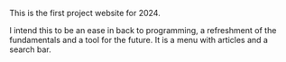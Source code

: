 This is the first project website for 2024.

I intend this to be an ease in back to programming, a refreshment of the fundamentals and a tool for the future.
It is a menu with articles and a search bar.
